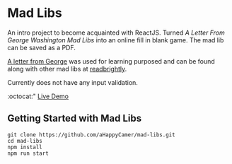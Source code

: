 # Mad Libs

An intro project to become acquainted with ReactJS. Turned *A Letter From George Washington Mad Libs* into an online fill in blank game. The mad lib can be saved as a PDF.

[A letter from George](https://assets.readbrightly.com/wp-content/uploads/2020/08/Election-Mad-Libs-A-Letter-From-George.pdf) was used for learning purposed and can be found along with other mad libs at [readbrightly](https://www.readbrightly.com/mad-libs-printables-activities/).

Currently does not have any input validation.

:octocat:" [Live Demo](https://ahappycamer.github.io/mad-libs/)

## Getting Started with Mad Libs

```
git clone https://github.com/aHappyCamer/mad-libs.git
cd mad-libs
npm install
npm run start
```